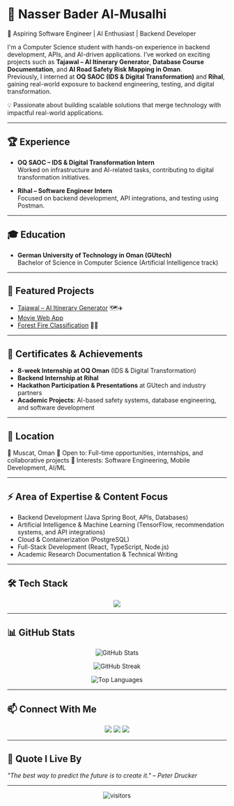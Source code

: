 # 👤 Nasser Bader Al-Musalhi

🚀 Aspiring Software Engineer | AI Enthusiast | Backend Developer  

I'm a Computer Science student with hands-on experience in backend development, APIs, and AI-driven applications. I’ve worked on exciting projects such as **Tajawal – AI Itinerary Generator**, **Database Course Documentation**, and **AI Road Safety Risk Mapping in Oman**.  
Previously, I interned at **OQ SAOC (IDS & Digital Transformation)** and **Rihal**, gaining real-world exposure to backend engineering, testing, and digital transformation.  

💡 Passionate about building scalable solutions that merge technology with impactful real-world applications.  

---

## 🏆 Experience

- **OQ SAOC – IDS & Digital Transformation Intern**  
  Worked on infrastructure and AI-related tasks, contributing to digital transformation initiatives.  

- **Rihal – Software Engineer Intern**  
  Focused on backend development, API integrations, and testing using Postman.  

---

## 🎓 Education

- **German University of Technology in Oman (GUtech)**  
  Bachelor of Science in Computer Science (Artificial Intelligence track)  

---

## 🌟 Featured Projects

- [Tajawal – AI Itinerary Generator](https://github.com/moodyminji/Automated-Travel-Itinerary-Generator-SparkToCode-Project) 🗺️✈️  
- [Movie Web App](https://github.com/n4er/react-movie-app)
- [Forest Fire Classification](https://github.com/nsns/Forest-Fire-ML) 🌲🔥  

---

## 📜 Certificates & Achievements

- **8-week Internship at OQ Oman** (IDS & Digital Transformation)  
- **Backend Internship at Rihal**  
- **Hackathon Participation & Presentations** at GUtech and industry partners  
- **Academic Projects**: AI-based safety systems, database engineering, and software development  

---

## 📍 Location

📌 Muscat, Oman
🚀 Open to: Full-time opportunities, internships, and collaborative projects
🎯 Interests: Software Engineering, Mobile Development, AI/ML

---

## ⚡ Area of Expertise & Content Focus

- Backend Development (Java Spring Boot, APIs, Databases)  
- Artificial Intelligence & Machine Learning (TensorFlow, recommendation systems, and API integrations)
- Cloud & Containerization (PostgreSQL)  
- Full-Stack Development (React, TypeScript, Node.js)  
- Academic Research Documentation & Technical Writing  

---

## 🛠️ Tech Stack

<p align="center">
  <img src="https://skillicons.dev/icons?i=java,spring,postgresql,docker,react,js,ts,html,css,python,git,github,idea,vscode" />
</p>

---

## 📊 GitHub Stats

<p align="center">
  <img src="https://github-readme-stats.vercel.app/api?username=n4er&show_icons=true&theme=tokyonight" alt="GitHub Stats" />
</p>

<p align="center">
  <img src="https://github-readme-streak-stats.herokuapp.com/?user=n4er&theme=tokyonight" alt="GitHub Streak" />
</p>

<p align="center">
  <img src="https://github-readme-stats.vercel.app/api/top-langs/?username=n4er&layout=compact&theme=tokyonight" alt="Top Languages" />
</p>

---

## 📫 Connect With Me

<p align="center">
  <a href="https://www.linkedin.com/in/nasser-almusalhi/"><img src="https://img.shields.io/badge/-LinkedIn-blue?style=flat-square&logo=linkedin" /></a>
  <a href="https://github.com/n4er"><img src="https://img.shields.io/badge/-GitHub-black?style=flat-square&logo=github" /></a>
  <a href="mailto:nasser432243@gmail.com"><img src="https://img.shields.io/badge/-Email-red?style=flat-square&logo=gmail&logoColor=white" /></a>
</p>

---

## 💬 Quote I Live By

*"The best way to predict the future is to create it." – Peter Drucker*  

---

<p align="center">
  <img src="https://visitor-badge.laobi.icu/badge?page_id=nsns.nsns" alt="visitors"/>
</p>
